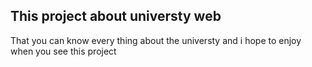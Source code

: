 ## This project about universty web 
That you can know every thing about the universty and
i hope to enjoy when you see this project
